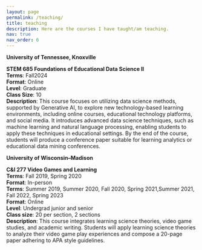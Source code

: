 ```yaml
---
layout: page
permalink: /teaching/
title: teaching
description: Here are the courses I have taught/am teaching.
nav: true
nav_order: 6
---
```


<strong>University of Tennessee, Knoxville</strong>

<strong>STEM 685 Foundations of Educational Data Science II</strong>\
<strong>Terms</strong>: Fall2024\
<strong>Format</strong>: Online\
<strong>Level</strong>: Graduate\
<strong>Class Size</strong>: 10\
<strong>Description</strong>: This course focuses on utilizing data science methods, supported by Generative AI, to explore new technology-based learning environments, including online courses, educational technology platforms, and social media. It introduces advanced data science techniques, such as machine learning and natural language processing, enabling students to apply these techniques in educational settings. By the end of the course, students will produce a conference paper suitable for learning analytics or educational data mining conferences.



<strong>University of Wisconsin–Madison</strong>

<strong>C&I 277 Video Games and Learning</strong>\
<strong>Terms</strong>: Fall 2019, Spring 2020\
<strong>Format</strong>: In-person\
<strong>Terms</strong>: Summer 2019, Summer 2020, Fall 2020, Spring 2021,Summer 2021, Fall 2022, Spring 2023\
<strong>Format</strong>: Online\
<strong>Level</strong>: Undergrad junior and senior\
<strong>Class size</strong>: 20 per section, 2 sections\
<strong>Description</strong>: This course integrates learning science theories, video game studies, and academic writing. Students will apply learning science theories to analyze their video game play experiences and compose a 20-page paper adhering to APA style guidelines.
